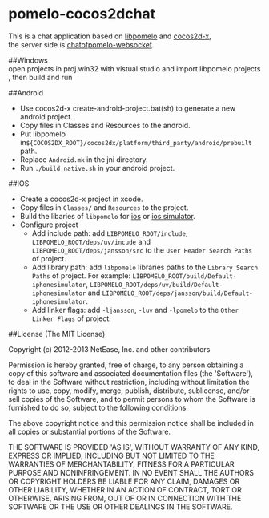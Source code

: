 pomelo-cocos2dchat
==================
This is a chat application based on [libpomelo](https://github.com/NetEase/libpomelo) and [cocos2d-x](https://github.com/cocos2d/cocos2d-x),  
the server side is [chatofpomelo-websocket](https://github.com/NetEase/chatofpomelo-websocket).  

##Windows  
open projects in proj.win32 with vistual studio and import libpomelo projects , then build and run    

##Android
* Use cocos2d-x create-android-project.bat(sh) to generate a new android project.
* Copy files in Classes and Resources to the android.
* Put libpomelo in`${COCOS2DX_ROOT}/cocos2dx/platform/third_party/android/prebuilt` path.  
* Replace `Android.mk` in the jni directory.  
* Run `./build_native.sh` in your android project.

##IOS

* Create a cocos2d-x project in xcode.
* Copy files in `Classes/` and `Resources` to the project.
* Build the libaries of `libpomelo` for [ios](https://github.com/NetEase/libpomelo#ios) or [ios simulator](https://github.com/NetEase/libpomelo#ios-simulator).
* Configure project
	* Add include path: add `LIBPOMELO_ROOT/include`, `LIBPOMELO_ROOT/deps/uv/incude` and `LIBPOMELO_ROOT/deps/jansson/src` to the `User Header Search Paths` of project.
	* Add library path: add `libpomelo` libraries paths to the `Library Search Paths` of project. For example: `LIBPOMELO_ROOT/build/Default-iphonesimulator`, `LIBPOMELO_ROOT/deps/uv/build/Default-iphonesimulator` and `LIBPOMELO_ROOT/deps/jansson/build/Default-iphonesimulator`.
	* Add linker flags: add `-ljansson`, `-luv` and `-lpomelo` to the `Other Linker Flags` of project. 


##License
(The MIT License)

Copyright (c) 2012-2013 NetEase, Inc. and other contributors

Permission is hereby granted, free of charge, to any person obtaining a copy of this software and associated documentation files (the 'Software'), to deal in the Software without restriction, including without limitation the rights to use, copy, modify, merge, publish, distribute, sublicense, and/or sell copies of the Software, and to permit persons to whom the Software is furnished to do so, subject to the following conditions:

The above copyright notice and this permission notice shall be included in all copies or substantial portions of the Software.

THE SOFTWARE IS PROVIDED 'AS IS', WITHOUT WARRANTY OF ANY KIND, EXPRESS OR IMPLIED, INCLUDING BUT NOT LIMITED TO THE WARRANTIES OF MERCHANTABILITY, FITNESS FOR A PARTICULAR PURPOSE AND NONINFRINGEMENT. IN NO EVENT SHALL THE AUTHORS OR COPYRIGHT HOLDERS BE LIABLE FOR ANY CLAIM, DAMAGES OR OTHER LIABILITY, WHETHER IN AN ACTION OF CONTRACT, TORT OR OTHERWISE, ARISING FROM, OUT OF OR IN CONNECTION WITH THE SOFTWARE OR THE USE OR OTHER DEALINGS IN THE SOFTWARE.
